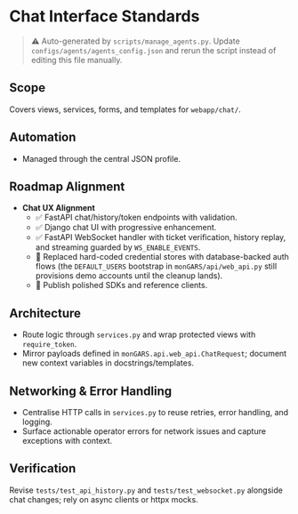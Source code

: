 # Chat Interface Standards

> ⚠️ Auto-generated by `scripts/manage_agents.py`. Update `configs/agents/agents_config.json` and rerun the script instead of editing this file manually.

## Scope

Covers views, services, forms, and templates for `webapp/chat/`.

## Automation

- Managed through the central JSON profile.

## Roadmap Alignment

- **Chat UX Alignment**
  - ✅ FastAPI chat/history/token endpoints with validation.
  - ✅ Django chat UI with progressive enhancement.
  - ✅ FastAPI WebSocket handler with ticket verification, history replay, and streaming guarded by `WS_ENABLE_EVENTS`.
  - 🔄 Replaced hard-coded credential stores with database-backed auth flows (the `DEFAULT_USERS` bootstrap in `monGARS/api/web_api.py` still provisions demo accounts until the cleanup lands).
  - 🚧 Publish polished SDKs and reference clients.

## Architecture

- Route logic through `services.py` and wrap protected views with `require_token`.
- Mirror payloads defined in `monGARS.api.web_api.ChatRequest`; document new context variables in
    docstrings/templates.

## Networking & Error Handling

- Centralise HTTP calls in `services.py` to reuse retries, error handling, and logging.
- Surface actionable operator errors for network issues and capture exceptions with context.

## Verification

Revise `tests/test_api_history.py` and `tests/test_websocket.py` alongside chat changes; rely on
async clients or httpx mocks.
